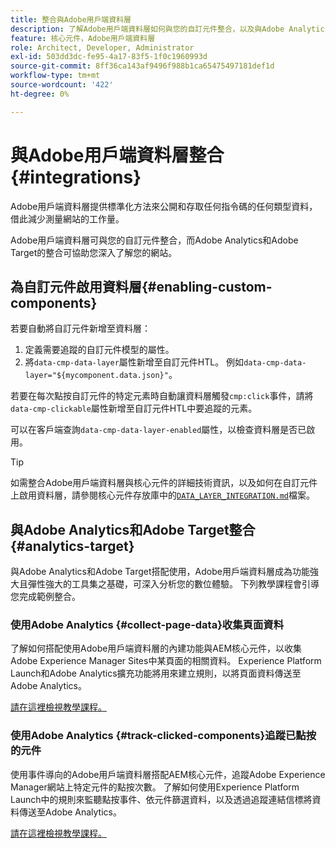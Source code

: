 ```yaml
---
title: 整合與Adobe用戶端資料層
description: 了解Adobe用戶端資料層如何與您的自訂元件整合，以及與Adobe Analytics和Adobe Target的整合如何協助您深入分析您的網站
feature: 核心元件，Adobe用戶端資料層
role: Architect, Developer, Administrator
exl-id: 503dd3dc-fe95-4a17-83f5-1f0c1960993d
source-git-commit: 8ff36ca143af9496f988b1ca65475497181def1d
workflow-type: tm+mt
source-wordcount: '422'
ht-degree: 0%

---
```


# 與Adobe用戶端資料層整合 {#integrations}

Adobe用戶端資料層提供標準化方法來公開和存取任何指令碼的任何類型資料，借此減少測量網站的工作量。

Adobe用戶端資料層可與您的自訂元件整合，而Adobe Analytics和Adobe Target的整合可協助您深入了解您的網站。

## 為自訂元件啟用資料層{#enabling-custom-components}

若要自動將自訂元件新增至資料層：

1. 定義需要追蹤的自訂元件模型的屬性。
1. 將`data-cmp-data-layer`屬性新增至自訂元件HTL。 例如`data-cmp-data-layer="${mycomponent.data.json}"`。

若要在每次點按自訂元件的特定元素時自動讓資料層觸發`cmp:click`事件，請將`data-cmp-clickable`屬性新增至自訂元件HTL中要追蹤的元素。

可以在客戶端查詢`data-cmp-data-layer-enabled`屬性，以檢查資料層是否已啟用。

>[!TIP]
>
>如需整合Adobe用戶端資料層與核心元件的詳細技術資訊，以及如何在自訂元件上啟用資料層，請參閱核心元件存放庫中的[`DATA_LAYER_INTEGRATION.md`](https://github.com/adobe/aem-core-wcm-components/blob/master/DATA_LAYER_INTEGRATION.md)檔案。

## 與Adobe Analytics和Adobe Target整合{#analytics-target}

與Adobe Analytics和Adobe Target搭配使用，Adobe用戶端資料層成為功能強大且彈性強大的工具集之基礎，可深入分析您的數位體驗。 下列教學課程會引導您完成範例整合。

### 使用Adobe Analytics {#collect-page-data}收集頁面資料

了解如何搭配使用Adobe用戶端資料層的內建功能與AEM核心元件，以收集Adobe Experience Manager Sites中某頁面的相關資料。 Experience Platform Launch和Adobe Analytics擴充功能將用來建立規則，以將頁面資料傳送至Adobe Analytics。

[請在這裡檢視教學課程。](https://docs.adobe.com/content/help/en/experience-manager-learn/sites/integrations/analytics/collect-data-analytics.html)

### 使用Adobe Analytics {#track-clicked-components}追蹤已點按的元件

使用事件導向的Adobe用戶端資料層搭配AEM核心元件，追蹤Adobe Experience Manager網站上特定元件的點按次數。 了解如何使用Experience Platform Launch中的規則來監聽點按事件、依元件篩選資料，以及透過追蹤連結信標將資料傳送至Adobe Analytics。

[請在這裡檢視教學課程。](https://docs.adobe.com/content/help/en/experience-manager-learn/sites/integrations/analytics/track-clicked-component.html)
